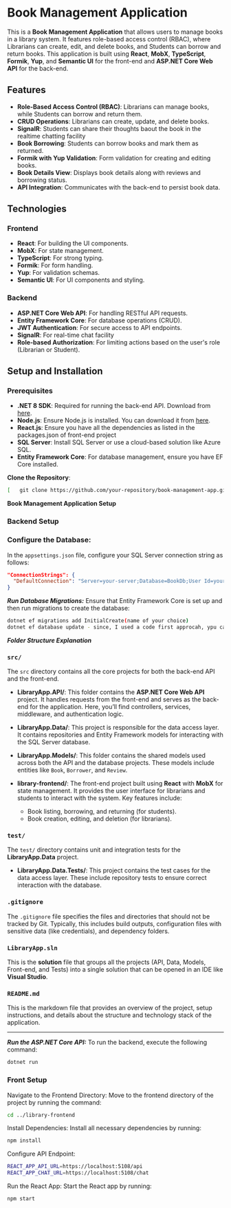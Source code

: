 # Book Management Application

This is a **Book Management Application** that allows users to manage books in a library system. It features role-based access control (RBAC), where Librarians can create, edit, and delete books, and Students can borrow and return books. This application is built using **React**, **MobX**, **TypeScript**, **Formik**, **Yup**, and **Semantic UI** for the front-end and **ASP.NET Core Web API** for the back-end.

## Features

- **Role-Based Access Control (RBAC)**: Librarians can manage books, while Students can borrow and return them.
- **CRUD Operations**: Librarians can create, update, and delete books.
- **SignalR**: Students can share their thoughts baout the book in the realtime chatting facility
- **Book Borrowing**: Students can borrow books and mark them as returned.
- **Formik with Yup Validation**: Form validation for creating and editing books.
- **Book Details View**: Displays book details along with reviews and borrowing status.
- **API Integration**: Communicates with the back-end to persist book data.

## Technologies

### Frontend

- **React**: For building the UI components.
- **MobX**: For state management.
- **TypeScript**: For strong typing.
- **Formik**: For form handling.
- **Yup**: For validation schemas.
- **Semantic UI**: For UI components and styling.

### Backend

- **ASP.NET Core Web API**: For handling RESTful API requests.
- **Entity Framework Core**: For database operations (CRUD).
- **JWT Authentication**: For secure access to API endpoints.
- **SignalR**: For real-time chat facility
- **Role-based Authorization**: For limiting actions based on the user's role (Librarian or Student).

## Setup and Installation

### Prerequisites

- **.NET 8 SDK**: Required for running the back-end API. Download from [here](https://dotnet.microsoft.com/download).
- **Node.js**: Ensure Node.js is installed. You can download it from [here](https://nodejs.org/).
- **React.js**: Ensure you have all the dependencies as listed in the packages.json of front-end project
- **SQL Server**: Install SQL Server or use a cloud-based solution like Azure SQL.
- **Entity Framework Core**: For database management, ensure you have EF Core installed.

**Clone the Repository**:
   ```bash
[   git clone https://github.com/your-repository/book-management-app.git](https://github.com/SandeepReddyThippareddy/LibraryApp.git)
  ```

**Book Management Application Setup**
### Backend Setup
### Configure the Database:
In the `appsettings.json` file, configure your SQL Server connection string as follows:

```json
"ConnectionStrings": {
  "DefaultConnection": "Server=your-server;Database=BookDb;User Id=your-username;Password=your-password;"
}
```
***Run Database Migrations:***
Ensure that Entity Framework Core is set up and then run migrations to create the database:
```bash
dotnet ef migrations add InitialCreate(name of your choice)
dotnet ef database update - since, I used a code first approcah, ypu can even simply run the database update command.
```
***Folder Structure Explanation***
### `src/`

The `src` directory contains all the core projects for both the back-end API and the front-end.

- **LibraryApp.API/**: 
  This folder contains the **ASP.NET Core Web API** project. It handles requests from the front-end and serves as the back-end for the application. Here, you’ll find controllers, services, middleware, and authentication logic.

- **LibraryApp.Data/**: 
  This project is responsible for the data access layer. It contains repositories and Entity Framework models for interacting with the SQL Server database.

- **LibraryApp.Models/**: 
  This folder contains the shared models used across both the API and the database projects. These models include entities like `Book`, `Borrower`, and `Review`.

- **library-frontend/**: 
  The front-end project built using **React** with **MobX** for state management. It provides the user interface for librarians and students to interact with the system. Key features include:
  - Book listing, borrowing, and returning (for students).
  - Book creation, editing, and deletion (for librarians).

### `test/`

The `test/` directory contains unit and integration tests for the **LibraryApp.Data** project.

- **LibraryApp.Data.Tests/**: 
  This project contains the test cases for the data access layer. These include repository tests to ensure correct interaction with the database.

### `.gitignore`

The `.gitignore` file specifies the files and directories that should not be tracked by Git. Typically, this includes build outputs, configuration files with sensitive data (like credentials), and dependency folders.

### `LibraryApp.sln`

This is the **solution** file that groups all the projects (API, Data, Models, Front-end, and Tests) into a single solution that can be opened in an IDE like **Visual Studio**.

### `README.md`

This is the markdown file that provides an overview of the project, setup instructions, and details about the structure and technology stack of the application.

---

***Run the ASP.NET Core API:***
To run the backend, execute the following command:
```bash
dotnet run
```
### Front Setup
Navigate to the Frontend Directory:
Move to the frontend directory of the project by running the command:
``` bash
cd ../library-frontend
```
Install Dependencies:
Install all necessary dependencies by running:
```bash
npm install
```
Configure API Endpoint:
```bash
REACT_APP_API_URL=https://localhost:5108/api
REACT_APP_CHAT_URL=https://localhost:5108/chat
```
Run the React App:
Start the React app by running:
```bash
npm start
```
